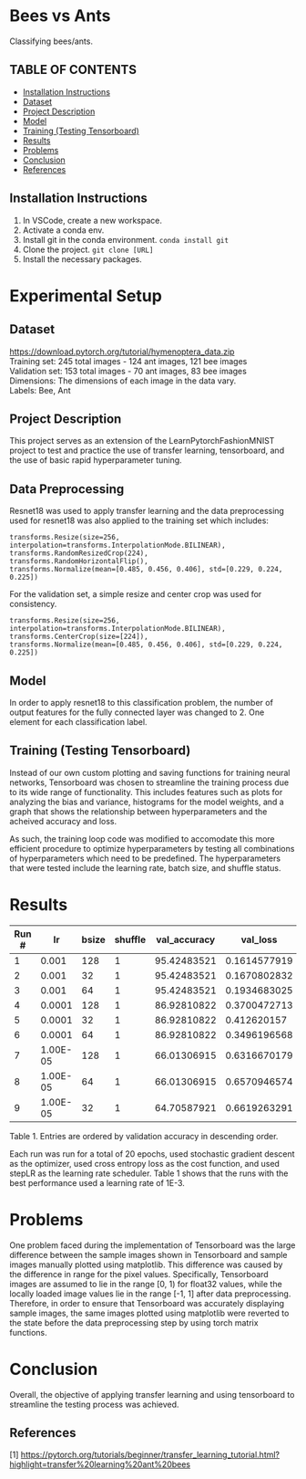 # Bees vs Ants
Classifying bees/ants.

## TABLE OF CONTENTS
* [Installation Instructions](#installation-instructions)
* [Dataset](#dataset)
* [Project Description](#project-description)
* [Model](#model)
* [Training (Testing Tensorboard)](#training-testing-tensorboard)
* [Results](#results)
* [Problems](#problems)
* [Conclusion](#conclusion)
* [References](#references)

## Installation Instructions
1. In VSCode, create a new workspace.  
2. Activate a conda env.
3. Install git in the conda environment. `conda install git`
4. Clone the project. `git clone [URL]`
5. Install the necessary packages.

# Experimental Setup
## Dataset
https://download.pytorch.org/tutorial/hymenoptera_data.zip  
Training set: 245 total images - 124 ant images, 121 bee images  
Validation set: 153 total images - 70 ant images, 83 bee images  
Dimensions: The dimensions of each image in the data vary.  
Labels: Bee, Ant

## Project Description
This project serves as an extension of the LearnPytorchFashionMNIST project to test and practice the use of transfer learning, tensorboard, and the use of basic rapid hyperparameter tuning.

## Data Preprocessing
Resnet18 was used to apply transfer learning and the data preprocessing used for resnet18 was also applied to the training set which includes:
    
    transforms.Resize(size=256, interpolation=transforms.InterpolationMode.BILINEAR),
    transforms.RandomResizedCrop(224),
    transforms.RandomHorizontalFlip(),
    transforms.Normalize(mean=[0.485, 0.456, 0.406], std=[0.229, 0.224, 0.225])
    

For the validation set, a simple resize and center crop was used for consistency.
    
    transforms.Resize(size=256, interpolation=transforms.InterpolationMode.BILINEAR),
    transforms.CenterCrop(size=[224]),
    transforms.Normalize(mean=[0.485, 0.456, 0.406], std=[0.229, 0.224, 0.225])
    
## Model
In order to apply resnet18 to this classification problem, the number of output features for the fully connected layer was changed to 2. One element for each classification label.

## Training (Testing Tensorboard)
Instead of our own custom plotting and saving functions for training neural networks, Tensorboard was chosen to streamline the training process due to its wide range of functionality. This includes features such as plots for analyzing the bias and variance, histograms for the model weights, and a graph that shows the relationship between hyperparameters and the acheived accuracy and loss.

As such, the training loop code was modified to accomodate this more efficient procedure to optimize hyperparameters by testing all combinations of hyperparameters which need to be predefined. The hyperparameters that were tested include the learning rate, batch size, and shuffle status.

# Results
|Run # |lr      |bsize|shuffle|val_accuracy|val_loss    |
|---|--------|-----|-------|------------|------------|
|1  |0.001   |128  |1      |95.42483521 |0.1614577919|
|2  |0.001   |32   |1      |95.42483521 |0.1670802832|
|3  |0.001   |64   |1      |95.42483521 |0.1934683025|
|4  |0.0001  |128  |1      |86.92810822 |0.3700472713|
|5  |0.0001  |32   |1      |86.92810822 |0.412620157 |
|6  |0.0001  |64   |1      |86.92810822 |0.3496196568|
|7  |1.00E-05|128  |1      |66.01306915 |0.6316670179|
|8  |1.00E-05|64   |1      |66.01306915 |0.6570946574|
|9  |1.00E-05|32   |1      |64.70587921 |0.6619263291|


Table 1. Entries are ordered by validation accuracy in descending order.

Each run was run for a total of 20 epochs, used stochastic gradient descent as the optimizer, used cross entropy loss as the cost function, and used stepLR as the learning rate scheduler. Table 1 shows that the runs with the best performance used a learning rate of 1E-3.

# Problems
One problem faced during the implementation of Tensorboard was the large difference between the sample images shown in Tensorboard and sample images manually plotted using matplotlib. This difference was caused by the difference in range for the pixel values. Specifically, Tensorboard images are assumed to lie in the range [0, 1) for float32 values, while the locally loaded image values lie in the range [-1,  1] after data preprocessing. Therefore, in order to ensure that Tensorboard was accurately displaying sample images, the same images plotted using matplotlib were reverted to the state before the data preprocessing step by using torch matrix functions.

# Conclusion
Overall, the objective of applying transfer learning and using tensorboard to streamline the testing process was achieved.

## References
[1] https://pytorch.org/tutorials/beginner/transfer_learning_tutorial.html?highlight=transfer%20learning%20ant%20bees
